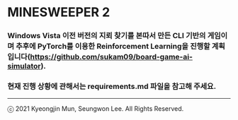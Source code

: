 MINESWEEPER 2
=============

### Windows Vista 이전 버전의 지뢰 찾기를 본따서 만든 CLI 기반의 게임이며 추후에 PyTorch를 이용한 Reinforcement Learning을 진행할 계획입니다(https://github.com/sukam09/board-game-ai-simulator).

### 현재 진행 상황에 관해서는 requirements.md 파일을 참고해 주세요.

- - -
ⓒ 2021 Kyeongjin Mun, Seungwon Lee. All Rights Reserved.